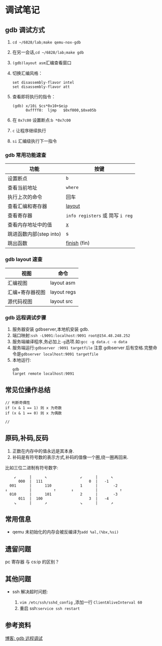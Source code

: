 # 调试笔记

## gdb 调试方式
1. `cd ~/6828/lab;make qemu-nox-gdb`
2. 在另一会话,`cd ~/6828/lab;make gdb`
3. `(gdb)layout asm`汇编查看窗口
4. 切换汇编风格：
    ```
    set disassembly-flavor intel
    set disassembly-flavor att
    ```

4. 查看即将执行的指令：
    ```
    (gdb) x/10i $cs*0x10+$eip
          0xffff0: 	ljmp   $0xf000,$0xe05b
    ```

4. 在 `0x7c00` 设置断点:`b *0x7c00`
5. `c` 让程序继续执行
6. `si` 汇编级执行下一指令
   

### gdb 常用功能速查

功能 | 按键
---|---
设置断点 | `b`
查看当前地址 | `where`
执行上次的命令 | 回车
查看汇编和寄存器 | [layout](https://blog.csdn.net/zhangjs0322/article/details/10152279)
查看寄存器 | `info registers` 或 简写 `i reg`
查看内存地址中的值 | [x](https://www.cnblogs.com/tekkaman/p/3506120.html)
跳进函数内部(step into) | s
跳出函数 | [finish](https://sourceware.org/gdb/current/onlinedocs/gdb/Continuing-and-Stepping.html#Continuing-and-Stepping) (fin)

### gdb layout 速查

视图 | 命令
---|---
汇编视图 | layout asm
汇编+寄存器视图 | layout regs
源代码视图 | layout src

### gdb 远程调试步骤

1. 服务器安装 gdbserver,本地机安装 gdb.
2. 端口映射:`ssh -L9091:localhost:9091 root@154.48.248.252`
3. 服务端编译程序,务必加上`-g`选项.如:`gcc -g data.c -o data`
4. 服务端运行:`gdbserver :9091 targetfile` 注意 gdbserver 后有空格.完整命令是`gdbserver localhost:9091 targetfile`
5. 本地运行:
    ```
    gdb
    target remote localhost:9091
    ```


## 常见位操作总结

```
// 判断奇偶性
if (x & 1 == 1) 则 x 为奇数
if (x & 1 == 0) 则 x 为偶数

// 
```

## 原码,补码,反码

1. 正数在内存中的值永远是其本身.
2. 补码是有符号数的表示方式,补码的值像一个圈,绕一圈再回来.

比如三位二进制有符号数字:
```
    ↙      |      ↖               ↙      |      ↖
      000  |  111                     0  |   -1
  001      |      110             1      |       -2
↓          |          ↑       ↓          |          ↑
  010      |      101             2      |       -3
      011  |  100                     3  |   -4
    ↘      |      ↗               ↘      |      ↗
```




## 常用信息

- qemu 未初始化的内存会被反编译为`add %al,(%bx,%si) `

## 遗留问题

pc 寄存器 与 cs:ip 的区别？

## 其他问题

- ssh 解决超时问题:

    1. `vim /etc/ssh/sshd_config` ,添加一行 `ClientAliveInterval 60`
    2. 重启 ssh:`service ssh restart`

## 参考资料

[博客: gdb 远程调试](https://medium.com/@spe_/debugging-c-c-programs-remotely-using-visual-studio-code-and-gdbserver-559d3434fb78)